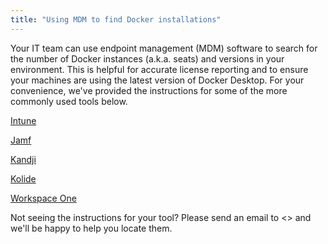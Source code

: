 ```yaml
---
title: "Using MDM to find Docker installations"
---
```

Your IT team can use endpoint management (MDM) software to search for the number of Docker instances (a.k.a. seats) and versions in your environment. This is helpful for accurate license reporting and to ensure your machines are using the latest version of Docker Desktop. For your convenience, we've provided the instructions for some of the more commonly used tools below.

[Intune](https://learn.microsoft.com/en-us/mem/intune/apps/app-discovered-apps)

[Jamf](https://docs.jamf.com/10.25.0/jamf-pro/administrator-guide/Application_Usage.html)

[Kandji](https://support.kandji.io/support/solutions/articles/72000559793-view-a-device-application-list)

[Kolide](https://www.kolide.com/features/device-inventory/properties/mac-apps)

[Workspace One](https://blogs.vmware.com/euc/2022/11/how-to-use-workspace-one-intelligence-to-manage-app-licenses-and-reduce-costs.html)


Not seeing the instructions for your tool? Please send an email to <> and we'll be happy to help you locate them. 
